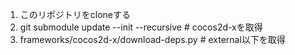 1. このリポジトリをcloneする
2. git submodule update --init --recursive # cocos2d-xを取得
3. frameworks/cocos2d-x/download-deps.py # external以下を取得
